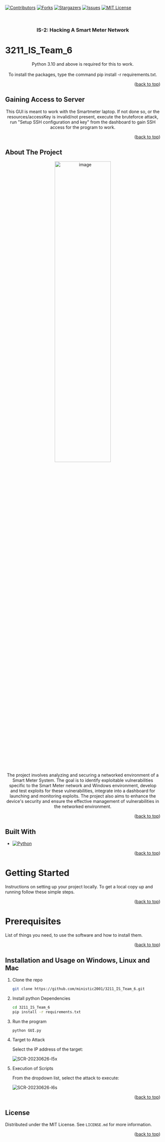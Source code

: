 <a name="readme-top"></a>

[![Contributors][contributors-shield]][contributors-url]
[![Forks][forks-shield]][forks-url]
[![Stargazers][stars-shield]][stars-url]
[![Issues][issues-shield]][issues-url]
[![MIT License][license-shield]][license-url]


<!-- PROJECT LOGO -->
<br />
<div align="center">

<h3 align="center">IS-2: Hacking A Smart Meter Network</h3>

</div>

# 3211_IS_Team_6

<div align="center">
Python 3.10 and above is required for this to work.
</div>
<br />

<div align="center">
To install the packages, type the command pip install -r requirements.txt. 

</div>
<p align="right">(<a href="#readme-top">back to top</a>)</p>

## Gaining Access to Server

<div align="center">
This GUI is meant to work with the Smartmeter laptop. If not done so, or the resources/accessKey is invalid/not present, execute the bruteforce attack, run "Setup SSH configuration and key" from the dashboard to gain SSH access for the program to work.

</div>
<p align="right">(<a href="#readme-top">back to top</a>)</p>

<!-- ABOUT THE PROJECT -->
## About The Project
<div align="center">
  
<img width= 60% height=50% alt="image" src="https://github.com/ministic2001/3211_IS_Team_6/assets/94297073/0408425c-6371-4a4f-a764-ccde4915ee0b">
</div>

<br />

<div align="center">

The project involves analyzing and securing a networked environment of a Smart Meter System. The goal is to identify exploitable vulnerabilities specific to the Smart Meter network and Windows environment, develop and test exploits for these vulnerabilities, integrate into a dashboard for launching and monitoring exploits. The project also aims to enhance the device's security and ensure the effective management of vulnerabilities in the networked environment.
</div>

<p align="right">(<a href="#readme-top">back to top</a>)</p>



## Built With

* [![Python][Python-logo]][Python-url]

<p align="right">(<a href="#readme-top">back to top</a>)</p>


<!-- GETTING STARTED -->
# Getting Started

Instructions on setting up your project locally. To get a local copy up and running follow these simple steps.
<p align="right">(<a href="#readme-top">back to top</a>)</p>

# Prerequisites
List of things you need, to use the software and how to install them.
<p align="right">(<a href="#readme-top">back to top</a>)</p>

## Installation and Usage on Windows, Linux and Mac
1. Clone the repo
   ```sh
   git clone https://github.com/ministic2001/3211_IS_Team_6.git
   ```
2. Install python Dependencies
   ```sh
   cd 3211_IS_Team_6
   pip install -r requirements.txt
   ```
3. Run the program
   ```sh
   python GUI.py
   ```
   
4. Target to Attack

   Select the IP address of the target:
   
   ![SCR-20230626-l5x](https://github.com/ministic2001/3211_IS_Team_6/assets/94297073/00e9d49f-84e6-4c03-ac1c-bcfa34262d23)

5. Execution of Scripts

   From the dropdown list, select the attack to execute:
   
   ![SCR-20230626-l6s](https://github.com/ministic2001/3211_IS_Team_6/assets/94297073/4f1f28d7-07be-4435-a93e-3648716e7616)



<p align="right">(<a href="#readme-top">back to top</a>)</p>


<!-- LICENSE -->
## License

Distributed under the MIT License. See `LICENSE.md` for more information.

<p align="right">(<a href="#readme-top">back to top</a>)</p>


<!-- MARKDOWN LINKS & IMAGES -->
<!-- https://www.markdownguide.org/basic-syntax/#reference-style-links -->
[contributors-shield]: https://img.shields.io/github/contributors/ministic2001/3211_IS_Team_6.svg?style=for-the-badge
[contributors-url]: https://github.com/ministic2001/3211_IS_Team_6/graphs/contributors
[forks-shield]: https://img.shields.io/github/forks/ministic2001/3211_IS_Team_6.svg?style=for-the-badge
[forks-url]: https://github.com/ministic2001/3211_IS_Team_6/network/members
[stars-shield]: https://img.shields.io/github/stars/ministic2001/3211_IS_Team_6.svg?style=for-the-badge
[stars-url]: https://github.com/ministic2001/3211_IS_Team_6/stargazers
[issues-shield]: https://img.shields.io/github/issues/ministic2001/3211_IS_Team_6.svg?style=for-the-badge
[issues-url]: https://github.com/ministic2001/3211_IS_Team_6/issues
[license-shield]: https://img.shields.io/github/license/ministic2001/3211_IS_Team_6.svg?style=for-the-badge
[license-url]: https://github.com/ministic2001/3211_IS_Team_6/blob/master/LICENSE.md
[product-screenshot]: images/screenshot.png
[Python-logo]: https://img.shields.io/badge/python-3670A0?style=for-the-badge&logo=python&logoColor=ffdd54
[Python-url]: https://www.python.org/
